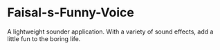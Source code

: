 # Faisal-s-Funny-Voice
A lightweight sounder application. With a variety of sound effects, add a little fun to the boring life.
